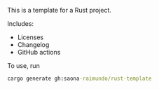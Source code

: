 This is a template for a Rust project.

Includes:
- Licenses
- Changelog
- GitHub actions

To use, run
```cmd
cargo generate gh:saona-raimundo/rust-template
```
